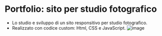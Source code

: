 # Portfolio: sito per studio fotografico
- Lo studio e sviluppo di un sito responsitivo per studio fotografico. 
- Realizzato con codice custom: Html, CSS e JavaScript.
![image](https://github.com/giulietta-bevi/Portfolio-studio-fotografico/assets/133888398/d54293de-0779-4442-a158-9a2fa1c8ab40)
